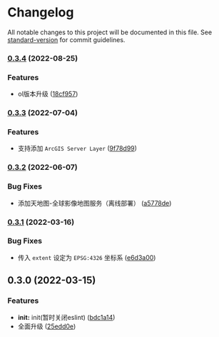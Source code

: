 # Changelog

All notable changes to this project will be documented in this file. See [standard-version](https://github.com/conventional-changelog/standard-version) for commit guidelines.

### [0.3.4](https://gitee.com/SatImage2014/gcxh-js-ol-esay/compare/v0.3.3...v0.3.4) (2022-08-25)


### Features

* ol版本升级 ([18cf957](https://gitee.com/SatImage2014/gcxh-js-ol-esay/commit/18cf957142ab3f3566a8a9a4cc48d0e9a9144c4e))

### [0.3.3](https://gitee.com/SatImage2014/gcxh-js-ol-esay/compare/v0.3.2...v0.3.3) (2022-07-04)


### Features

* 支持添加 `ArcGIS Server Layer` ([9f78d99](https://gitee.com/SatImage2014/gcxh-js-ol-esay/commit/9f78d9929065eee8db63e46a872d9cf18f2922b6))

### [0.3.2](https://gitee.com/SatImage2014/gcxh-js-ol-esay/compare/v0.3.1...v0.3.2) (2022-06-07)


### Bug Fixes

* 添加天地图-全球影像地图服务（离线部署） ([a5778de](https://gitee.com/SatImage2014/gcxh-js-ol-esay/commit/a5778dead2de5a5fd12335c728ab1096a8ac7cfc))

### [0.3.1](https://gitee.com/SatImage2014/gcxh-js-ol-esay/compare/v0.3.0...v0.3.1) (2022-03-16)


### Bug Fixes

* 传入 `extent` 设定为 `EPSG:4326` 坐标系 ([e6d3a00](https://gitee.com/SatImage2014/gcxh-js-ol-esay/commit/e6d3a004a54de01e351a7ecd9db5ad52f31aadcf))

## 0.3.0 (2022-03-15)


### Features

* **init:** init(暂时关闭eslint) ([bdc1a14](https://gitee.com/SatImage2014/gcxh-js-ol-esay/commit/bdc1a14d33b451b72c4ddf1603247d796fec7964))
* 全面升级 ([25edd0e](https://gitee.com/SatImage2014/gcxh-js-ol-esay/commit/25edd0ebd4a7b43295100263eafda0f9bcf28f6c))
